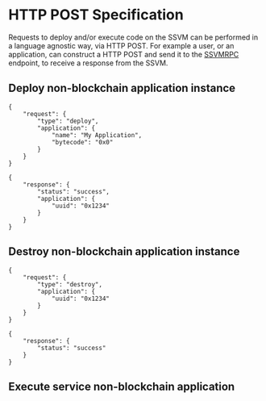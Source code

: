 # HTTP POST Specification

Requests to deploy and/or execute code on the SSVM can be performed in a language agnostic way, via HTTP POST. For example a user, or an application, can construct a HTTP POST and send it to the [SSVMRPC](https://github.com/second-state/SSVMRPC) endpoint, to receive a response from the SSVM.

## Deploy non-blockchain application instance

```
{
	"request": {
		"type": "deploy",
		"application": {
			"name": "My Application",
			"bytecode": "0x0"
		}
	}
}
```
```
{
	"response": {
		"status": "success",
		"application": {
			"uuid": "0x1234"
		}
	}
}
```
## Destroy non-blockchain application instance
```
{
	"request": {
		"type": "destroy",
		"application": {
			"uuid": "0x1234"
		}
	}
}
```

```
{
	"response": {
		"status": "success"
	}
}
```


## Execute service non-blockchain application

